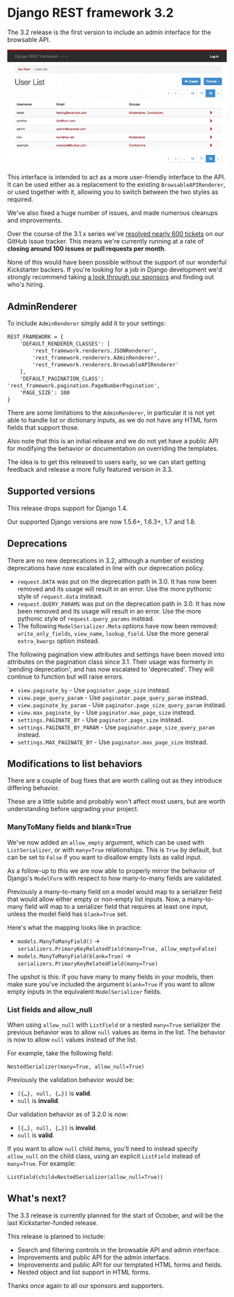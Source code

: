 # Django REST framework 3.2

The 3.2 release is the first version to include an admin interface for the browsable API.

![The AdminRenderer](../img/admin.png)

This interface is intended to act as a more user-friendly interface to the API. It can be used either as a replacement to the existing `BrowsableAPIRenderer`, or used together with it, allowing you to switch between the two styles as required.

We've also fixed a huge number of issues, and made numerous cleanups and improvements.

Over the course of the 3.1.x series we've [resolved nearly 600 tickets](https://github.com/encode/django-rest-framework/issues?utf8=%E2%9C%93&q=closed%3A%3E2015-03-05) on our GitHub issue tracker. This means we're currently running at a rate of **closing around 100 issues or pull requests per month**.

None of this would have been possible without the support of our wonderful Kickstarter backers. If you're looking for a job in Django development we'd strongly recommend taking [a look through our sponsors](https://www.django-rest-framework.org/community/kickstarter-announcement/#sponsors) and finding out who's hiring.

## AdminRenderer

To include `AdminRenderer` simply add it to your settings:

    REST_FRAMEWORK = {
        'DEFAULT_RENDERER_CLASSES': [
            'rest_framework.renderers.JSONRenderer',
            'rest_framework.renderers.AdminRenderer',
            'rest_framework.renderers.BrowsableAPIRenderer'
        ],
        'DEFAULT_PAGINATION_CLASS': 'rest_framework.pagination.PageNumberPagination',
        'PAGE_SIZE': 100
    }

There are some limitations to the `AdminRenderer`, in particular it is not yet able to handle list or dictionary inputs, as we do not have any HTML form fields that support those.

Also note that this is an initial release and we do not yet have a public API for modifying the behavior or documentation on overriding the templates.

The idea is to get this released to users early, so we can start getting feedback and release a more fully featured version in 3.3.

## Supported versions

This release drops support for Django 1.4.

Our supported Django versions are now 1.5.6+, 1.6.3+, 1.7 and 1.8.

## Deprecations

There are no new deprecations in 3.2, although a number of existing deprecations have now escalated in line with our deprecation policy.

* `request.DATA` was put on the deprecation path in 3.0. It has now been removed and its usage will result in an error. Use the more pythonic style of `request.data` instead.
* `request.QUERY_PARAMS` was put on the deprecation path in 3.0. It has now been removed and its usage will result in an error. Use the more pythonic style of `request.query_params` instead.
* The following `ModelSerializer.Meta` options have now been removed: `write_only_fields`, `view_name`, `lookup_field`. Use the more general `extra_kwargs` option instead.

The following pagination view attributes and settings have been moved into attributes on the pagination class since 3.1. Their usage was formerly in 'pending deprecation', and has now escalated to 'deprecated'. They will continue to function but will raise errors.

* `view.paginate_by` - Use `paginator.page_size` instead.
* `view.page_query_param` - Use `paginator.page_query_param` instead.
* `view.paginate_by_param` - Use `paginator.page_size_query_param` instead.
* `view.max_paginate_by` - Use `paginator.max_page_size` instead.
* `settings.PAGINATE_BY` - Use `paginator.page_size` instead.
* `settings.PAGINATE_BY_PARAM` - Use `paginator.page_size_query_param` instead.
* `settings.MAX_PAGINATE_BY` - Use `paginator.max_page_size` instead.

## Modifications to list behaviors

There are a couple of bug fixes that are worth calling out as they introduce differing behavior.

These are a little subtle and probably won't affect most users, but are worth understanding before upgrading your project.

### ManyToMany fields and blank=True

We've now added an `allow_empty` argument, which can be used with `ListSerializer`, or with `many=True` relationships. This is `True` by default, but can be set to `False` if you want to disallow empty lists as valid input.

As a follow-up to this we are now able to properly mirror the behavior of Django's `ModelForm` with respect to how many-to-many fields are validated.

Previously a many-to-many field on a model would map to a serializer field that would allow either empty or non-empty list inputs. Now, a many-to-many field will map to a serializer field that requires at least one input, unless the model field has `blank=True` set.

Here's what the mapping looks like in practice:

* `models.ManyToManyField()` → `serializers.PrimaryKeyRelatedField(many=True, allow_empty=False)`
* `models.ManyToManyField(blank=True)` → `serializers.PrimaryKeyRelatedField(many=True)`

The upshot is this: If you have many to many fields in your models, then make sure you've included the argument `blank=True` if you want to allow empty inputs in the equivalent `ModelSerializer` fields.

### List fields and allow_null

When using `allow_null` with `ListField` or a nested `many=True` serializer the previous behavior was to allow `null` values as items in the list. The behavior is now to allow `null` values instead of the list.

For example, take the following field:

    NestedSerializer(many=True, allow_null=True)

Previously the validation behavior would be:

* `[{…}, null, {…}]` is **valid**.
* `null` is **invalid**.

Our validation behavior as of 3.2.0 is now:

* `[{…}, null, {…}]` is **invalid**.
* `null` is **valid**.

If you want to allow `null` child items, you'll need to instead specify `allow_null` on the child class, using an explicit `ListField` instead of `many=True`. For example:

    ListField(child=NestedSerializer(allow_null=True))

## What's next?

The 3.3 release is currently planned for the start of October, and will be the last Kickstarter-funded release.

This release is planned to include:

* Search and filtering controls in the browsable API and admin interface.
* Improvements and public API for the admin interface.
* Improvements and public API for our templated HTML forms and fields.
* Nested object and list support in HTML forms.

Thanks once again to all our sponsors and supporters.
